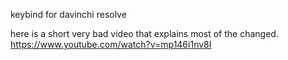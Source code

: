 keybind for davinchi resolve

here is a short very bad video that explains most of the changed.
https://www.youtube.com/watch?v=mp146i1nv8I
